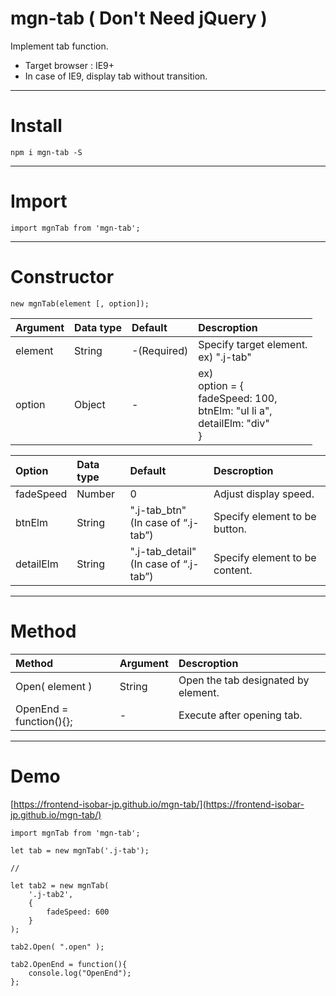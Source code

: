 # mgn-tab ( Don't Need jQuery )


Implement tab function.
- Target browser : IE9+
- In case of IE9, display tab without transition.

___

# Install

```
npm i mgn-tab -S
```

___

# Import

```
import mgnTab from 'mgn-tab';
```

___

# Constructor

```
new mgnTab(element [, option]);
```
|Argument|Data type|Default|Descroption|
|:-------|:--------|:------|:----------|
|element|String|-(Required)|Specify target element.<br>ex) ".j-tab"|
|option|Object|-|ex)<br> option = {<br> fadeSpeed: 100,<br> btnElm: "ul li a",<br> detailElm: "div"<br>}|


|Option|Data type|Default|Descroption|
|:-------|:--------|:------|:----------|
|fadeSpeed|Number|0|Adjust display speed.|
|btnElm|String|".j-tab_btn"<br>(In case of “.j-tab”)|Specify element to be button.|
|detailElm|String|".j-tab_detail"<br>(In case of “.j-tab”)|Specify element to be content.|
___

# Method

|Method|Argument|Descroption|
|:-------|:--------|:------|
|Open( element )|String|Open the tab designated by element.|
|OpenEnd = function(){};|-|Execute after opening tab.|

___

# Demo

[https://frontend-isobar-jp.github.io/mgn-tab/](https://frontend-isobar-jp.github.io/mgn-tab/)

```
import mgnTab from 'mgn-tab';

let tab = new mgnTab('.j-tab');

//

let tab2 = new mgnTab(
    '.j-tab2',
    {
        fadeSpeed: 600
    }
);

tab2.Open( ".open" );

tab2.OpenEnd = function(){
    console.log("OpenEnd");
};

```
